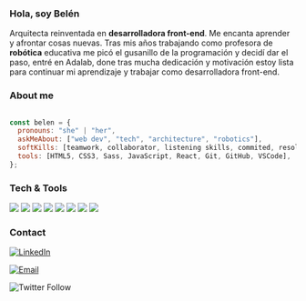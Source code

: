 ### Hola, soy Belén

Arquitecta reinventada en **desarrolladora front-end**. Me encanta aprender y afrontar cosas nuevas. Tras mis años trabajando como profesora de **robótica** educativa me picó el gusanillo de la programación y decidí dar el paso, entré en Adalab, done tras mucha dedicación y motivación estoy lista para continuar mi aprendizaje y trabajar como desarrolladora front-end. 

### About me

``` javascript

const belen = {
  pronouns: "she" | "her",
  askMeAbout: ["web dev", "tech", "architecture", "robotics"],
  softKills: [teamwork, collaborator, listening skills, commited, resolute, resilient],
  tools: [HTML5, CSS3, Sass, JavaScript, React, Git, GitHub, VSCode],
};
```

### Tech & Tools 

<div align="left">
<img src = "https://img.shields.io/badge/-HTML5-E34F26?style=flat&logo=html5&logoColor=white"> 
<img src = "https://img.shields.io/badge/-CSS3-1572B6?style=flat&logo=css3&logoColor=white"> 
<img src="https://img.shields.io/badge/-JavaScript-eed718?style=flat&logo=javascript&logoColor=ffffff"> 
<img src="https://img.shields.io/badge/-Sass-cc6699?style=flat&logo=sass&logoColor=ffffff"> 
<img src="https://img.shields.io/badge/-React-000000?style=flat&logo=react&logoColor=00c8ff"> 
<img src="http://img.shields.io/badge/-Git-F1502F?style=flat&logo=git&logoColor=FFFFFF"> 
<img src="http://img.shields.io/badge/-Github-000000?style=flat&logo=github&logoColor=FFFFFF"> 
<img src="http://img.shields.io/badge/-VS%20Code-007ACC?style=flat&logo=visual%20studio%20code&logoColor=white">
</div>

### Contact

<a href="https://www.linkedin.com/in/belenmatillavaras/" target="_blank"><img alt="LinkedIn" src="https://img.shields.io/badge/-Linkedin-blue?logo=linkedin&logoColor=white"></a>

<a href="mailto:bmatillavaras@gmail.com" target="_blank"><img alt="Email" src="https://img.shields.io/badge/-Email-red?logo=gmail&logoColor=white"></a>

![Twitter Follow](https://img.shields.io/twitter/follow/vallamanquesa?style=social)
